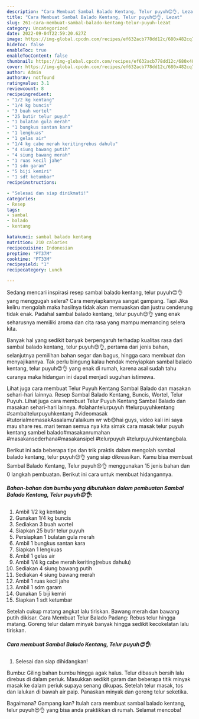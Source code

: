 ```yaml
---
description: "Cara Membuat Sambal Balado Kentang, Telur puyuh😍👌, Lezat"
title: "Cara Membuat Sambal Balado Kentang, Telur puyuh😍👌, Lezat"
slug: 261-cara-membuat-sambal-balado-kentang-telur-puyuh-lezat
category: Uncategorized
date: 2022-09-04T22:59:20.627Z
image: https://img-global.cpcdn.com/recipes/ef632acb778dd12c/680x482cq70/sambal-balado-kentang-telur-puyuh-foto-resep-utama.jpg
hideToc: false
enableToc: true
enableTocContent: false
thumbnail: https://img-global.cpcdn.com/recipes/ef632acb778dd12c/680x482cq70/sambal-balado-kentang-telur-puyuh-foto-resep-utama.jpg
cover: https://img-global.cpcdn.com/recipes/ef632acb778dd12c/680x482cq70/sambal-balado-kentang-telur-puyuh-foto-resep-utama.jpg
author: Admin
authorAv: notfound
ratingvalue: 3.1
reviewcount: 8
recipeingredient:
- "1/2 kg kentang"
- "1/4 kg buncis"
- "3 buah wortel"
- "25 butir telur puyuh"
- "1 bulatan gula merah"
- "1 bungkus santan kara"
- "1 lengkuas"
- "1 gelas air"
- "1/4 kg cabe merah keritingrebus dahulu"
- "4 siung bawang putih"
- "4 siung bawang merah"
- "1 ruas kecil jahe"
- "1 sdm garam"
- "5 biji kemiri"
- "1 sdt ketumbar"
recipeinstructions:

- "Selesai dan siap dinikmati!"
categories:
- Resep
tags:
- sambal
- balado
- kentang

katakunci: sambal balado kentang 
nutrition: 210 calories
recipecuisine: Indonesian
preptime: "PT37M"
cooktime: "PT33M"
recipeyield: "1"
recipecategory: Lunch

---
```



Sedang mencari inspirasi resep sambal balado kentang, telur puyuh😍👌 yang menggugah selera? Cara menyiapkannya sangat gampang. Tapi Jika keliru mengolah maka hasilnya tidak akan memuaskan dan justru cenderung tidak enak. Padahal sambal balado kentang, telur puyuh😍👌 yang enak seharusnya memiliki aroma dan cita rasa yang mampu memancing selera kita.


Banyak hal yang sedikit banyak berpengaruh terhadap kualitas rasa dari sambal balado kentang, telur puyuh😍👌, pertama dari jenis bahan, selanjutnya pemilihan bahan segar dan bagus, hingga cara membuat dan menyajikannya. Tak perlu bingung kalau hendak menyiapkan sambal balado kentang, telur puyuh😍👌 yang enak di rumah, karena asal sudah tahu caranya maka hidangan ini dapat menjadi suguhan istimewa.

Lihat juga cara membuat Telur Puyuh Kentang Sambal Balado dan masakan sehari-hari lainnya. Resep Sambal Balado Kentang, Buncis, Wortel, Telur Puyuh. Lihat juga cara membuat Telur Puyuh Kentang Sambal Balado dan masakan sehari-hari lainnya. #olahantelurpuyuh #telurpuyuhkentang #sambaltelurpuyuhkentang #videomasak #tutorialmemasakAssalamu&#39;alaikum wr wb😊hai guys, video kali ini saya mau share res. mari teman semua nya kita simak cara masak telur puyuh kentang sambel balado#masakanrumahan #masakansederhana#masakansipel #telurpuyuh #telurpuyuhkentangbala.


Berikut ini ada beberapa tips dan trik praktis dalam mengolah sambal balado kentang, telur puyuh😍👌 yang siap dikreasikan. Kamu bisa membuat Sambal Balado Kentang, Telur puyuh😍👌 menggunakan 15 jenis bahan dan 0 langkah pembuatan. Berikut ini cara untuk membuat hidangannya.

<!--inarticleads1-->

##### Bahan-bahan dan bumbu yang dibutuhkan dalam pembuatan Sambal Balado Kentang, Telur puyuh😍👌:

1. Ambil 1/2 kg kentang
1. Gunakan 1/4 kg buncis
1. Sediakan 3 buah wortel
1. Siapkan 25 butir telur puyuh
1. Persiapkan 1 bulatan gula merah
1. Ambil 1 bungkus santan kara
1. Siapkan 1 lengkuas
1. Ambil 1 gelas air
1. Ambil 1/4 kg cabe merah keriting(rebus dahulu)
1. Sediakan 4 siung bawang putih
1. Sediakan 4 siung bawang merah
1. Ambil 1 ruas kecil jahe
1. Ambil 1 sdm garam
1. Gunakan 5 biji kemiri
1. Siapkan 1 sdt ketumbar


Setelah cukup matang angkat lalu tiriskan. Bawang merah dan bawang putih dikisar. Cara Membuat Telur Balado Padang: Rebus telur hingga matang. Goreng telur dalam minyak banyak hingga sedikit kecokelatan lalu tiriskan. 

<!--inarticleads2-->

##### Cara membuat Sambal Balado Kentang, Telur puyuh😍👌:


1. Selesai dan siap dihidangkan!

Bumbu: Giling bahan bumbu hingga agak halus. Telur dibasuh bersih lalu direbus di dalam periuk. Masukkan sedikit garam dan beberapa titik minyak masak ke dalam periuk supaya senang dikupas. Setelah telur masak, tos dan lalukan di bawah air paip. Panaskan minyak dan goreng telur seketika. 

Bagaimana? Gampang kan? Itulah cara membuat sambal balado kentang, telur puyuh😍👌 yang bisa anda praktikkan di rumah. Selamat mencoba!
